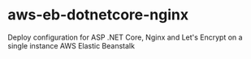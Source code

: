 # aws-eb-dotnetcore-nginx
 Deploy configuration for ASP .NET Core, Nginx and Let's Encrypt on a single instance AWS Elastic Beanstalk
